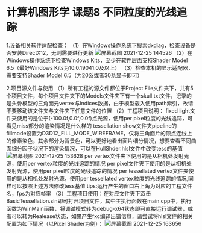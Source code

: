 # 计算机图形学 课题8 不同粒度的光线追踪

1.设备相关软件适配检查：
  （1）在Windows操作系统下搜索dxdiag，检查设备是否安装DirectX12，无则需要进行更新
![屏幕截图 2021-12-25 144526](https://user-images.githubusercontent.com/66478971/147379267-0e825565-d524-4b3c-be9a-9ce76c7d6ba2.png)
  （2）在Windows操作系统下检查Windows Kits，至少在软件层面支持Shader Model 6.5（最好Windows Kits为10.0.19041.0及以上）
  （3）检查本机的显示适配器，需要支持Shader Model 6.5（为20系或者30系显卡即可）
  
2.项目源文件与使用
  （1）所有工程的源文件都位于Project File文件夹下，共有5个项目文件，每个项目文件夹下的Models文件夹下有一个skull.txt文件，记录的是头骨模型的三角面元vertex与indices数据，由于模型载入使用path索引，故请不要移动该文件夹与文件夹下任意文件的位置
  （2）工程项目说明：
      fixed light文件夹使用的是位于(-100.0f,0.0f,0.0f)点光源，使用per pixel粒度的光线追踪，可看见miss部分的渲染情况是什么样的
      tessellation show文件夹pipeline的fillmode设置为D3D12_FILL_MODE_WIREFRAME，仅将三角面片的顶点连线上的像素染色，其余部分为背景色，可以更好地看出面片细分情况，想要查看不同曲面细分因子状况下的渲染情况，可以在HullShder.hlsl文件中改变tess的基值
![屏幕截图 2021-12-25 153628](https://user-images.githubusercontent.com/66478971/147380174-534cdc67-8c4a-41f5-a4e5-5026718a1c58.png)
      per vertex文件夹下使用的是从相机处发射光源，使用per vertex粒度的光线追踪的情况
      per pixel文件夹下使用的是从相机处发射光源，使用per pixel粒度的光线追踪的情况
      per tessellated vertex文件夹使用的是从相机处发射光源，使用per tessellated vertex粒度的光线追踪的情况,同样可以按照上述方法修改tess基值
  tips:运行产生的窗口右上角为对应的工程文件名，fps为对应帧率
  （3）工程项目使用：在对应文件夹下双击BasicTessellation.sln即可打开项目文件，其中主执行函数在main.cpp中，执行函数为WinMain函数，将调试模式转为debug-x64状态即可直接运行调试器，或者可以转为Realease状态，如果产生fxc编译出错信息，请尝试将hlsl文件的相关配置为如下情况（以Pixel Shader为例）：
![屏幕截图 2021-12-25 163656](https://user-images.githubusercontent.com/66478971/147381071-6dffc216-0644-4516-83d9-d2d1fa41c3f4.png)
